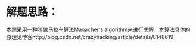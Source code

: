解题思路：
===
本题采用一种叫做马拉车算法Manacher's algorithm来进行求解，本算法具体的原理见博客http://blog.csdn.net/crazyhacking/article/details/8148619

